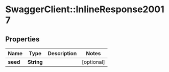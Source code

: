 # SwaggerClient::InlineResponse20017

## Properties
Name | Type | Description | Notes
------------ | ------------- | ------------- | -------------
**seed** | **String** |  | [optional] 


